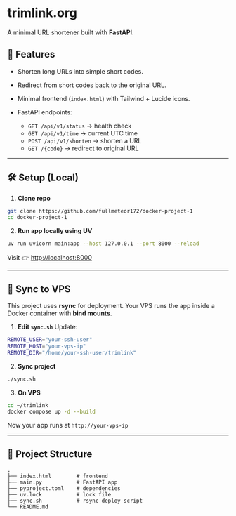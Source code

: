 # trimlink.org
A minimal URL shortener built with **FastAPI**.

## 🚀 Features

* Shorten long URLs into simple short codes.
* Redirect from short codes back to the original URL.
* Minimal frontend (`index.html`) with Tailwind + Lucide icons.
* FastAPI endpoints:

  * `GET /api/v1/status` → health check
  * `GET /api/v1/time` → current UTC time
  * `POST /api/v1/shorten` → shorten a URL
  * `GET /{code}` → redirect to original URL

---

## 🛠️ Setup (Local)

1. **Clone repo**
```bash
git clone https://github.com/fullmeteor172/docker-project-1
cd docker-project-1
```

2. **Run app locally using UV**
```bash
uv run uvicorn main:app --host 127.0.0.1 --port 8000 --reload
```

   Visit 👉 [http://localhost:8000](http://localhost:8000)

---

## 🔄 Sync to VPS

This project uses **rsync** for deployment.
Your VPS runs the app inside a Docker container with **bind mounts**.

1. **Edit `sync.sh`**
   Update:

```bash
REMOTE_USER="your-ssh-user"
REMOTE_HOST="your-vps-ip"
REMOTE_DIR="/home/your-ssh-user/trimlink"
```

2. **Sync project**

```bash
./sync.sh
```

3. **On VPS**

```bash
cd ~/trimlink
docker compose up -d --build
```

   Now your app runs at `http://your-vps-ip`

---

## 📂 Project Structure

```
.
├── index.html        # frontend
├── main.py           # FastAPI app
├── pyproject.toml    # dependencies
├── uv.lock           # lock file
├── sync.sh           # rsync deploy script
└── README.md
```
